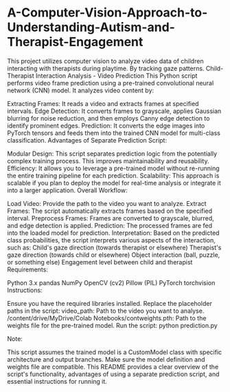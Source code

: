 # A-Computer-Vision-Approach-to-Understanding-Autism-and-Therapist-Engagement
This project utilizes computer vision to analyze video data of children interacting with therapists during playtime. By tracking gaze patterns.
Child-Therapist Interaction Analysis - Video Prediction
This Python script performs video frame prediction using a pre-trained convolutional neural network (CNN) model. It analyzes video content by:

Extracting Frames: It reads a video and extracts frames at specified intervals.
Edge Detection: It converts frames to grayscale, applies Gaussian blurring for noise reduction, and then employs Canny edge detection to identify prominent edges.
Prediction: It converts the edge images into PyTorch tensors and feeds them into the trained CNN model for multi-class classification.
Advantages of Separate Prediction Script:

Modular Design: This script separates prediction logic from the potentially complex training process. This improves maintainability and reusability.
Efficiency: It allows you to leverage a pre-trained model without re-running the entire training pipeline for each prediction.
Scalability: This approach is scalable if you plan to deploy the model for real-time analysis or integrate it into a larger application.
Overall Workflow:

Load Video: Provide the path to the video you want to analyze.
Extract Frames: The script automatically extracts frames based on the specified interval.
Preprocess Frames: Frames are converted to grayscale, blurred, and edge detection is applied.
Prediction: The processed frames are fed into the loaded model for prediction.
Interpretation: Based on the predicted class probabilities, the script interprets various aspects of the interaction, such as:
Child's gaze direction (towards therapist or elsewhere)
Therapist's gaze direction (towards child or elsewhere)
Object interaction (ball, puzzle, or something else)
Engagement level between child and therapist
Requirements:

Python 3.x
pandas
NumPy
OpenCV (cv2)
Pillow (PIL)
PyTorch
torchvision
Instructions:

Ensure you have the required libraries installed.
Replace the placeholder paths in the script:
video_path: Path to the video you want to analyse.
/content/drive/MyDrive/Colab Notebooks/contweights.pth: Path to the weights file for the pre-trained model.
Run the script: python prediction.py

Note:

This script assumes the trained model is a CustomModel class with specific architecture and output branches. Make sure the model definition and weights file are compatible.
This README provides a clear overview of the script's functionality, advantages of using a separate prediction script, and essential instructions for running it.
